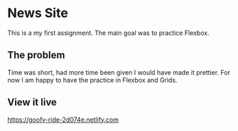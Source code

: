 # News Site

This is a my first assignment. The main goal was to practice Flexbox.

## The problem

Time was short, had more time been given I would have made it prettier. For now I am happy to have the practice in Flexbox and Grids.

## View it live
https://goofy-ride-2d074e.netlify.com

